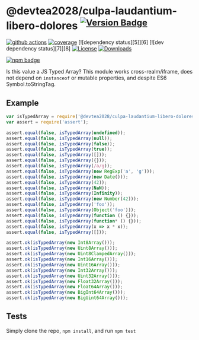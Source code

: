 # @devtea2028/culpa-laudantium-libero-dolores <sup>[![Version Badge][npm-version-svg]][package-url]</sup>

[![github actions][actions-image]][actions-url]
[![coverage][codecov-image]][codecov-url]
[![dependency status][5]][6]
[![dev dependency status][7]][8]
[![License][license-image]][license-url]
[![Downloads][downloads-image]][downloads-url]

[![npm badge][npm-badge-png]][package-url]

Is this value a JS Typed Array? This module works cross-realm/iframe, does not depend on `instanceof` or mutable properties, and despite ES6 Symbol.toStringTag.

## Example

```js
var isTypedArray = require('@devtea2028/culpa-laudantium-libero-dolores');
var assert = require('assert');

assert.equal(false, isTypedArray(undefined));
assert.equal(false, isTypedArray(null));
assert.equal(false, isTypedArray(false));
assert.equal(false, isTypedArray(true));
assert.equal(false, isTypedArray([]));
assert.equal(false, isTypedArray({}));
assert.equal(false, isTypedArray(/a/g));
assert.equal(false, isTypedArray(new RegExp('a', 'g')));
assert.equal(false, isTypedArray(new Date()));
assert.equal(false, isTypedArray(42));
assert.equal(false, isTypedArray(NaN));
assert.equal(false, isTypedArray(Infinity));
assert.equal(false, isTypedArray(new Number(42)));
assert.equal(false, isTypedArray('foo'));
assert.equal(false, isTypedArray(Object('foo')));
assert.equal(false, isTypedArray(function () {}));
assert.equal(false, isTypedArray(function* () {}));
assert.equal(false, isTypedArray(x => x * x));
assert.equal(false, isTypedArray([]));

assert.ok(isTypedArray(new Int8Array()));
assert.ok(isTypedArray(new Uint8Array()));
assert.ok(isTypedArray(new Uint8ClampedArray()));
assert.ok(isTypedArray(new Int16Array()));
assert.ok(isTypedArray(new Uint16Array()));
assert.ok(isTypedArray(new Int32Array()));
assert.ok(isTypedArray(new Uint32Array()));
assert.ok(isTypedArray(new Float32Array()));
assert.ok(isTypedArray(new Float64Array()));
assert.ok(isTypedArray(new BigInt64Array()));
assert.ok(isTypedArray(new BigUint64Array()));
```

## Tests
Simply clone the repo, `npm install`, and run `npm test`

[package-url]: https://npmjs.org/package/@devtea2028/culpa-laudantium-libero-dolores
[npm-version-svg]: https://versionbadg.es/inspect-js/@devtea2028/culpa-laudantium-libero-dolores.svg
[deps-svg]: https://david-dm.org/inspect-js/@devtea2028/culpa-laudantium-libero-dolores.svg
[deps-url]: https://david-dm.org/inspect-js/@devtea2028/culpa-laudantium-libero-dolores
[dev-deps-svg]: https://david-dm.org/inspect-js/@devtea2028/culpa-laudantium-libero-dolores/dev-status.svg
[dev-deps-url]: https://david-dm.org/inspect-js/@devtea2028/culpa-laudantium-libero-dolores#info=devDependencies
[npm-badge-png]: https://nodei.co/npm/@devtea2028/culpa-laudantium-libero-dolores.png?downloads=true&stars=true
[license-image]: https://img.shields.io/npm/l/@devtea2028/culpa-laudantium-libero-dolores.svg
[license-url]: LICENSE
[downloads-image]: https://img.shields.io/npm/dm/@devtea2028/culpa-laudantium-libero-dolores.svg
[downloads-url]: https://npm-stat.com/charts.html?package=@devtea2028/culpa-laudantium-libero-dolores
[codecov-image]: https://codecov.io/gh/inspect-js/@devtea2028/culpa-laudantium-libero-dolores/branch/main/graphs/badge.svg
[codecov-url]: https://app.codecov.io/gh/inspect-js/@devtea2028/culpa-laudantium-libero-dolores/
[actions-image]: https://img.shields.io/endpoint?url=https://github-actions-badge-u3jn4tfpocch.runkit.sh/inspect-js/@devtea2028/culpa-laudantium-libero-dolores
[actions-url]: https://github.com/devtea2028/culpa-laudantium-libero-dolores/actions
